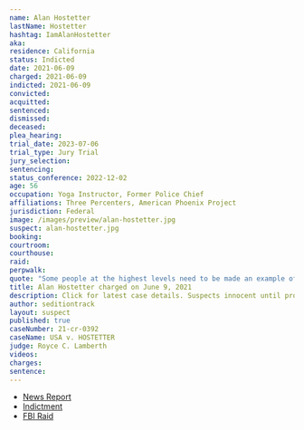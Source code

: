 ```yaml
---
name: Alan Hostetter
lastName: Hostetter
hashtag: IamAlanHostetter
aka:
residence: California
status: Indicted
date: 2021-06-09
charged: 2021-06-09
indicted: 2021-06-09
convicted:
acquitted:
sentenced:
dismissed:
deceased:
plea_hearing:
trial_date: 2023-07-06
trial_type: Jury Trial
jury_selection:
sentencing:
status_conference: 2022-12-02
age: 56
occupation: Yoga Instructor, Former Police Chief
affiliations: Three Percenters, American Phoenix Project
jurisdiction: Federal
image: /images/preview/alan-hostetter.jpg
suspect: alan-hostetter.jpg
booking:
courtroom:
courthouse:
raid:
perpwalk:
quote: "Some people at the highest levels need to be made an example of with an execution or two or three."
title: Alan Hostetter charged on June 9, 2021
description: Click for latest case details. Suspects innocent until proven guilty.
author: seditiontrack
layout: suspect
published: true
caseNumber: 21-cr-0392
caseName: USA v. HOSTETTER
judge: Royce C. Lamberth
videos:
charges:
sentence:
---
```

- [News Report](https://www.thedailybeast.com/alan-hostetter-california-stop-the-steal-organizer-indicted-for-conspiracy)
- [Indictment](https://www.justice.gov/opa/press-release/file/1403191/download)
- [FBI Raid](https://www.cnn.com/2021/02/03/politics/fbi-raids-capitol-attack-investigation/index.html)
